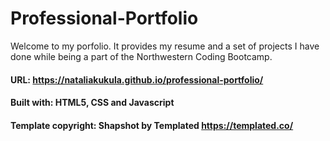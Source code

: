 # Professional-Portfolio
Welcome to my porfolio. It provides my resume and a set of projects I have done while being a part of the Northwestern Coding Bootcamp.
#### URL: https://nataliakukula.github.io/professional-portfolio/
#### Built with: HTML5, CSS and Javascript
#### Template copyright: Shapshot by Templated https://templated.co/

